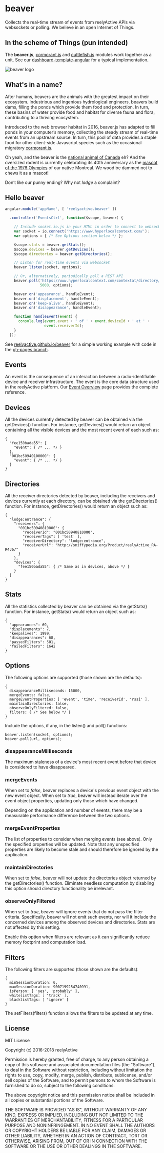beaver
======

Collects the real-time stream of events from reelyActive APIs via websockets or polling.  We believe in an open Internet of Things.


In the scheme of Things (pun intended)
--------------------------------------

The __beaver.js__, [cormorant.js](https://github.com/reelyactive/cormorant) and [cuttlefish.js](https://github.com/reelyactive/cuttlefish) modules work together as a unit.  See our [dashboard-template-angular](https://github.com/reelyactive/dashboard-template-angular) for a typical implementation.


![beaver logo](https://reelyactive.github.io/beaver/images/beaver-bubble.png)


What's in a name?
-----------------

After humans, beavers are the animals with the greatest impact on their ecosystem.  Industrious and ingenious hydrological engineers, beavers build dams, filling the ponds which provide them food and protection.  In turn, these basins of water provide food and habitat for diverse fauna and flora, contributing to a thriving ecosystem.

Introduced to the web browser habitat in 2016, beaver.js has adapted to fill ponds in your computer’s memory, collecting the steady stream of real-time events from an upstream source.  In turn, this pool of data provides a staple food for other client-side Javascript species such as the occasional migratory [cormorant.js](https://github.com/reelyactive/cormorant).

Oh yeah, and the beaver is the [national animal of Canada](https://en.wikipedia.org/wiki/National_symbols_of_Canada) eh?  And the oversized rodent is currently celebrating its 40th anniversary as the [mascot of the 1976 Olympics](https://en.wikipedia.org/wiki/Amik) of our native Montreal.  We wood be dammed not to chews it as a mascot!

Don’t like our punny ending?  Why not _lodge_ a complaint?


Hello beaver
------------

```javascript
angular.module('appName', [ 'reelyactive.beaver' ])

  .controller('EventsCtrl', function($scope, beaver) {

    // Include socket.io.js in your HTML in order to connect to websockets
    var socket = io.connect('https://www.hyperlocalcontext.com/');
    var options = { /* See Options section below */ };

    $scope.stats = beaver.getStats();
    $scope.devices = beaver.getDevices();
    $scope.directories = beaver.getDirectories();

    // Listen for real-time events via websocket
    beaver.listen(socket, options);

    // Or, alternatively, periodically poll a REST API
    beaver.poll('https://www.hyperlocalcontext.com/contextat/directory/notman',
                5000, options);

    beaver.on('appearance', handleEvent);
    beaver.on('displacement', handleEvent);
    beaver.on('keep-alive', handleEvent);
    beaver.on('disappearance', handleEvent);

    function handleEvent(event) {
      console.log(event.event + ' of ' + event.deviceId + ' at ' +
                  event.receiverId);
    }
  });
```

See [reelyactive.github.io/beaver](https://reelyactive.github.io/beaver/) for a simple working example with code in the [gh-pages branch](https://github.com/reelyactive/beaver/tree/gh-pages).


Events
------

An event is the consequence of an interaction between a radio-identifiable device and receiver infrastructure. The event is the core data structure used in the reelyActive platform.  Our [Event Overview](https://reelyactive.github.io/event-overview.html) page provides the complete reference.



Devices
-------

All the devices currently detected by beaver can be obtained via the getDevices() function.  For instance, getDevices() would return an object containing all the visible devices and the most recent event of each such as:

    {
      "fee150bada55": {
        "event": { /* ... */ }
      },
      "001bc50940100000": {
        "event": { /* ... */ }
      }
    }


Directories
-----------

All the receiver directories detected by beaver, including the receivers and devices currently at each directory, can be obtained via the getDirectories() function.  For instance, getDirectories() would return an object such as:

    {
      "lodge:entrance": {
        "receivers": {
          "001bc50940810000": {
            "receiverId": "001bc50940810000",
            "receiverTags": [ 'test' ],
            "receiverDirectory": "lodge:entrance",
            "receiverUrl": "http://sniffypedia.org/Product/reelyActive_RA-R436/"
          }
        },
        "devices": {
          "fee150bada55": { /* Same as in devices, above */ }
        }
      }
    }


Stats
-----

All the statistics collected by beaver can be obtained via the getStats() function.  For instance, getStats() would return an object such as:

    {
      "appearances": 69,
      "displacements": 7,
      "keepalives": 1999,
      "disappearances": 68,
      "passedFilters": 501,
      "failedFilters": 1642
    }


Options
-------

The following options are supported (those shown are the defaults):

    {
      disappearanceMilliseconds: 15000,
      mergeEvents: false,
      mergeEventProperties: [ 'event', 'time', 'receiverId', 'rssi' ],
      maintainDirectories: false,
      observeOnlyFiltered: false,
      filters: { /* See below */ }
    }

Include the options, if any, in the listen() and poll() functions:

    beaver.listen(socket, options);
    beaver.poll(url, options);

### disappearanceMilliseconds

The maximum staleness of a device's most recent event before that device is considered to have disappeared.

### mergeEvents

When set to _false_, beaver replaces a device's previous event object with the new event object.  When set to _true_, beaver will instead iterate over the event object properties, updating only those which have changed.

Depending on the application and number of events, there may be a measurable performance difference between the two options.

### mergeEventProperties

The list of properties to consider when merging events (see above).  Only the specified properties will be updated.  Note that any unspecified properties are likely to become stale and should therefore be ignored by the application.

### maintainDirectories

When set to _false_, beaver will not update the directories object returned by the getDirectories() function.  Eliminate needless computation by disabling this option should directory functionality be irrelevant.

### observeOnlyFiltered

When set to _true_, beaver will ignore events that do not pass the filter criteria.  Specifically, beaver will not emit such events, nor will it include the concerned devices among the observed devices and directories.  Stats are not affected by this setting.

Enable this option when filters are relevant as it can significantly reduce memory footprint and computation load.


Filters
-------

The following filters are supported (those shown are the defaults):

    {
      minSessionDuration: 0,
      maxSessionDuration: 9007199254740991,
      isPerson: [ 'yes', 'probably' ],
      whitelistTags: [ 'track' ],
      blacklistTags: [ 'ignore' ]
    }

The setFilters(filters) function allows the filters to be updated at any time.


License
-------

MIT License

Copyright (c) 2016-2018 reelyActive

Permission is hereby granted, free of charge, to any person obtaining a copy of this software and associated documentation files (the "Software"), to deal in the Software without restriction, including without limitation the rights to use, copy, modify, merge, publish, distribute, sublicense, and/or sell copies of the Software, and to permit persons to whom the Software is furnished to do so, subject to the following conditions:

The above copyright notice and this permission notice shall be included in all copies or substantial portions of the Software.

THE SOFTWARE IS PROVIDED "AS IS", WITHOUT WARRANTY OF ANY KIND, EXPRESS OR
IMPLIED, INCLUDING BUT NOT LIMITED TO THE WARRANTIES OF MERCHANTABILITY,
FITNESS FOR A PARTICULAR PURPOSE AND NONINFRINGEMENT. IN NO EVENT SHALL THE
AUTHORS OR COPYRIGHT HOLDERS BE LIABLE FOR ANY CLAIM, DAMAGES OR OTHER
LIABILITY, WHETHER IN AN ACTION OF CONTRACT, TORT OR OTHERWISE, ARISING FROM,
OUT OF OR IN CONNECTION WITH THE SOFTWARE OR THE USE OR OTHER DEALINGS IN
THE SOFTWARE.
